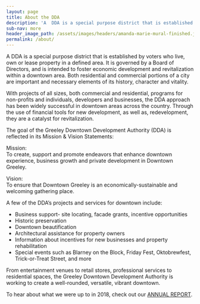 ```yaml
---
layout: page
title: About the DDA
description: 'A  DDA is a special purpose district that is established by voters who live, own or lease property in a defined area. It is governed by a Board of Directors, and is intended to foster economic development and revitalization within a downtown area. Both residential and commercial portions of a city are important and necessary elements of its history, character and vitality.'
sub-nav: more
header_image_path: /assets/images/headers/amanda-marie-mural-finished.jpg
permalink: /about/
---
```


A DDA is a special purpose district that is established by voters who live, own or lease property in a defined area. It is governed by a Board of Directors, and is intended to foster economic development and revitalization within a downtown area. Both residential and commercial portions of a city are important and necessary elements of its history, character and vitality.

With projects of all sizes, both commercial and residential, programs for non-profits and individuals, developers and businesses, the DDA approach has been widely successful in downtown areas across the country. Through the use of financial tools for new development, as well as, redevelopment, they are a catalyst for revitalization.

The goal of the Greeley Downtown Development Authority (DDA) is reflected in its Mission & Vision Statements:

Mission:<br>To create, support and promote endeavors that enhance downtown experience, business growth and private development in Downtown Greeley.

Vision:<br>To ensure that Downtown Greeley is an economically-sustainable and welcoming gathering place.

A few of the DDA’s projects and services for downtown include:

* Business support- site locating, facade grants, incentive opportunities
* Historic preservation
* Downtown beautification
* Architectural assistance for property owners
* Information about incentives for new businesses and property rehabilitation
* Special events such as Blarney on the Block, Friday Fest, Oktobrewfest, Trick-or-Treat Street, and more

From entertainment venues to retail stores, professional services to residential spaces, the Greeley Downtown Development Authority is working to create a well-rounded, versatile, vibrant downtown.

To hear about what we were up to in 2018, check out our [ANNUAL REPORT](/assets/pdfs/greeley-dda-annual-report-2016.pdf).